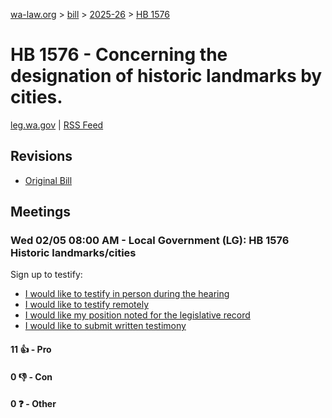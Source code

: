 [wa-law.org](/) > [bill](/bill/) > [2025-26](/bill/2025-26/) > [HB 1576](/bill/2025-26/hb/1576/)

# HB 1576 - Concerning the designation of historic landmarks by cities.
[leg.wa.gov](https://app.leg.wa.gov/billsummary?BillNumber=1576&Year=2025&Initiative=false) | [RSS Feed](./rss.xml)

## Revisions
* [Original Bill](1/)

## Meetings
### Wed 02/05 08:00 AM - Local Government (LG): HB 1576 Historic landmarks/cities
Sign up to testify:
* [I would like to testify in person during the hearing](https://app.leg.wa.gov/csi/Testifier/Add?chamber=House&mId=32636&aId=162654&caId=25465&tId=1)
* [I would like to testify remotely](https://app.leg.wa.gov/csi/Testifier/Add?chamber=House&mId=32636&aId=162654&caId=25465&tId=2)
* [I would like my position noted for the legislative record](https://app.leg.wa.gov/csi/Testifier/Add?chamber=House&mId=32636&aId=162654&caId=25465&tId=3)
* [I would like to submit written testimony](https://app.leg.wa.gov/csi/Testifier/Add?chamber=House&mId=32636&aId=162654&caId=25465&tId=4)

#### 11 👍 - Pro

#### 0 👎 - Con

#### 0 ❓ - Other
